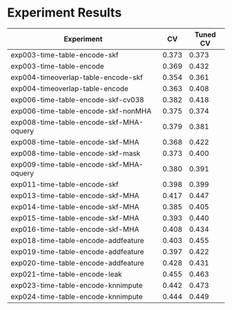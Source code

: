 # Experiment Results

| Experiment | CV | Tuned CV |
|------------|----|----------|
| exp003-time-table-encode-skf | 0.373 | 0.373 |
| exp003-time-table-encode | 0.369 | 0.432 |
| exp004-timeoverlap-table-encode-skf | 0.354 | 0.361 |
| exp004-timeoverlap-table-encode | 0.363 | 0.408 |
| exp006-time-table-encode-skf-cv038 | 0.382 | 0.418 |
| exp006-time-table-encode-skf-nonMHA | 0.375 | 0.374 |
| exp008-time-table-encode-skf-MHA-oquery | 0.379 | 0.381 |
| exp008-time-table-encode-skf-MHA | 0.368 | 0.422 |
| exp008-time-table-encode-skf-mask | 0.373 | 0.400 |
| exp009-time-table-encode-skf-MHA-oquery | 0.380 | 0.391 |
| exp011-time-table-encode-skf | 0.398 | 0.399 |
| exp013-time-table-encode-skf-MHA | 0.417 | 0.447 |
| exp014-time-table-encode-skf-MHA | 0.385 | 0.405 |
| exp015-time-table-encode-skf-MHA | 0.393 | 0.440 |
| exp016-time-table-encode-skf-MHA | 0.408 | 0.434 |
| exp018-time-table-encode-addfeature | 0.403 | 0.455 |
| exp019-time-table-encode-addfeature | 0.397 | 0.422 |
| exp020-time-table-encode-addfeature | 0.428 | 0.431 |
| exp021-time-table-encode-leak | 0.455 | 0.463 |
| exp023-time-table-encode-knnimpute | 0.442 | 0.473 |
| exp024-time-table-encode-knnimpute | 0.444 | 0.449 |

